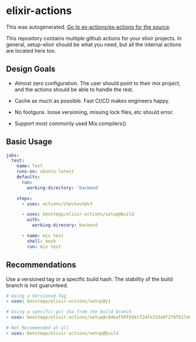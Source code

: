 # elixir-actions

This was autogenerated. [Go to ex-actions/ex-actions for the source](https://github.com/ex-actions/ex-actions).

This repository contains multiple github actions for your elixir projects. In
general, setup-elixir should be what you need, but all the internal actions are
located here too.

## Design Goals

- Almost zero configuration. The user should point to their mix project, and
  the actions should be able to handle the rest.

- Cache as much as possible. Fast CI/CD makes engineers happy.

- No footguns. loose versioning, missing lock files, etc should error.

- Support most commonly used Mix.compilers()

## Basic Usage

```yml
jobs:
  test:
    name: Test
    runs-on: ubuntu-latest
    defaults:
      run:
        working-directory: 'backend'

    steps:
      - uses: actions/checkout@v3

      - uses: benstepp/elixir-actions/setup@build
        with:
          working-direcory: backend

      - name: mix test
        shell: bash
        run: mix test
```

## Recommendations

Use a versioned tag or a specific build hash. The stability of the build branch
is not guarunteed.

```yml
# Using a Versioned Tag
- uses: benstepp/elixir-actions/setup@v1

# Using a specific git sha from the build branch
- uses: benstepp/elixir-actions/setup@c8deaf50fb94cf24fe31da9f270fb17a64886710

# Not Recommended at all
- uses: benstepp/elixir-actions/setup@build
```
